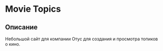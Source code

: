 # Movie Topics

## Описание
Небольшой сайт для компании Отус для создания и просмотра топиков о кино.



